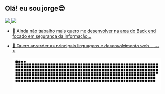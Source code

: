 ## Olá! eu sou jorge😎

 <div>
  <a href="https://github.com/jorgin17">
  <img height="180em" src="https://github-readme-stats.vercel.app/api?username=jorgin17&show_icons=true&theme=dark&include_all_commits=true&count_private=true"/>
  <img height="180em" src="https://github-readme-stats.vercel.app/api/top-langs/?username=jorgin17&layout=compact&langs_count=7&theme=dark"/>
 <div>     
      
- 🔭 Ainda não trabalho mais quero me desenvolver na area do Back end focado em segurança da informação...
- 🌱 Quero aprender as principais linguagens e desenvolvimento web ...
-->
   
   ![Snake animation](https://github.com/jorgin17/jorgin17/blob/output/github-contribution-grid-snake.svg)
